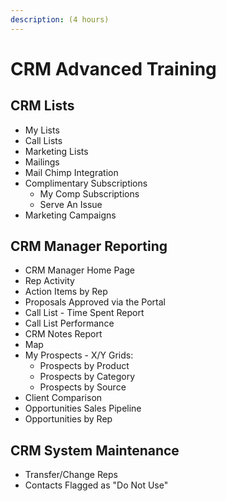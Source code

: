 ```yaml
---
description: (4 hours)
---
```


# CRM Advanced Training

## CRM Lists <a href="#_toc51680739" id="_toc51680739"></a>

* My Lists
* Call Lists
* Marketing Lists
* Mailings
* Mail Chimp Integration
* Complimentary Subscriptions
  * My Comp Subscriptions
  * Serve An Issue
* Marketing Campaigns

## CRM Manager Reporting

* CRM Manager Home Page
* Rep Activity
* Action Items by Rep
* Proposals Approved via the Portal
* Call List - Time Spent Report
* Call List Performance
* CRM Notes Report
* Map
* My Prospects - X/Y Grids:
  * Prospects by Product
  * Prospects by Category
  * Prospects by Source
* Client Comparison
* Opportunities Sales Pipeline
* Opportunities by Rep

## CRM System Maintenance

* Transfer/Change Reps
* Contacts Flagged as "Do Not Use"
